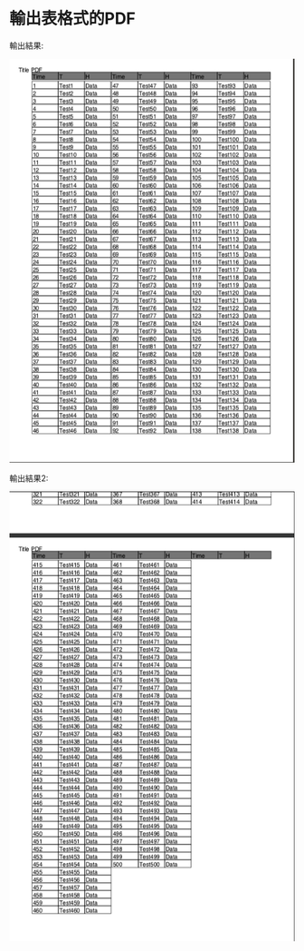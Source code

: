 # 輸出表格式的PDF

輸出結果:

![image](https://github.com/thumbb13555/PDFOut/blob/master/%E8%9E%A2%E5%B9%95%E5%BF%AB%E7%85%A7%202019-10-02%20%E4%B8%8B%E5%8D%883.50.46.png)


輸出結果2:

![image](https://github.com/thumbb13555/PDFOut/blob/master/%E8%9E%A2%E5%B9%95%E5%BF%AB%E7%85%A7%202019-10-02%20%E4%B8%8B%E5%8D%883.51.03.png)
